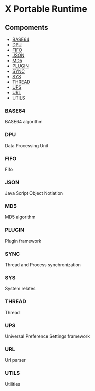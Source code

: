 X Portable Runtime
==================

## Compoments

* [BASE64](#m_base64)
* [DPU](#m_dpu)
* [FIFO](#m_fifo)
* [JSON](#m_json)
* [MD5](#m_md5)
* [PLUGIN](#m_plugin)
* [SYNC](#m_sync)
* [SYS](#m_sys)
* [THREAD](#m_thread)
* [UPS](#m_ups)
* [URL](#m_url)
* [UTILS](#m_utils)

### <a id="m_base64"></a>BASE64

BASE64 algorithm

### <a id="m_dpu"></a>DPU

Data Processing Unit

### <a id="m_fifo"></a>FIFO

Fifo

### <a id="m_json"></a>JSON

Java Script Object Notiation

### <a id="m_md5"></a>MD5

MD5 algorithm

### <a id="m_plugin"></a>PLUGIN

Plugin framework

### <a id="m_sync"></a>SYNC

Thread and Process synchronization

### <a id="m_sys"></a>SYS

System relates

### <a id="m_thread"></a>THREAD

Thread

### <a id="m_ups"></a>UPS

Universal Preference Settings framework

### <a id="m_url"></a>URL

Url parser

### <a id="m_utils"></a>UTILS

Utilities
